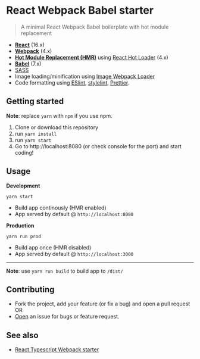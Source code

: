 # React Webpack Babel starter

> A minimal React Webpack Babel boilerplate with hot module replacement

- **[React](https://facebook.github.io/react/)** (16.x)
- **[Webpack](https://webpack.js.org/)** (4.x)
- **[Hot Module Replacement (HMR)](https://webpack.js.org/guides/hmr-react/)** using [React Hot Loader](https://github.com/gaearon/react-hot-loader) (4.x)
- **[Babel](http://babeljs.io/)** (7.x)
- [SASS](http://sass-lang.com/)
- Image loading/minification using [Image Webpack Loader](https://github.com/tcoopman/image-webpack-loader)
- Code formatting using [ESlint](https://eslint.org/), [stylelint](https://stylelint.io/), [Prettier](https://prettier.io/).

## Getting started

**Note**: replace `yarn` with `npm` if you use npm.

1. Clone or download this repository
2. run `yarn install`
3. run `yarn start`
4. Go to http://localhost:8080 (or check console for the port) and start coding!

## Usage

**Development**

`yarn start`

- Build app continously (HMR enabled)
- App served by default @ `http://localhost:8080`

**Production**

`yarn run prod`

- Build app once (HMR disabled)
- App served by default @ `http://localhost:3000`

---

**Note**: use `yarn run build` to build app to `/dist/`

## Contributing

- Fork the project, add your feature (or fix a bug) and open a pull request OR
- [Open](https://github.com/bernardodestefano/react-webpack-starter/issues/new) an issue for bugs or feature request.

## See also

- [React Typescript Webpack starter](https://github.com/bernardodestefano/react-typescript-starter)
